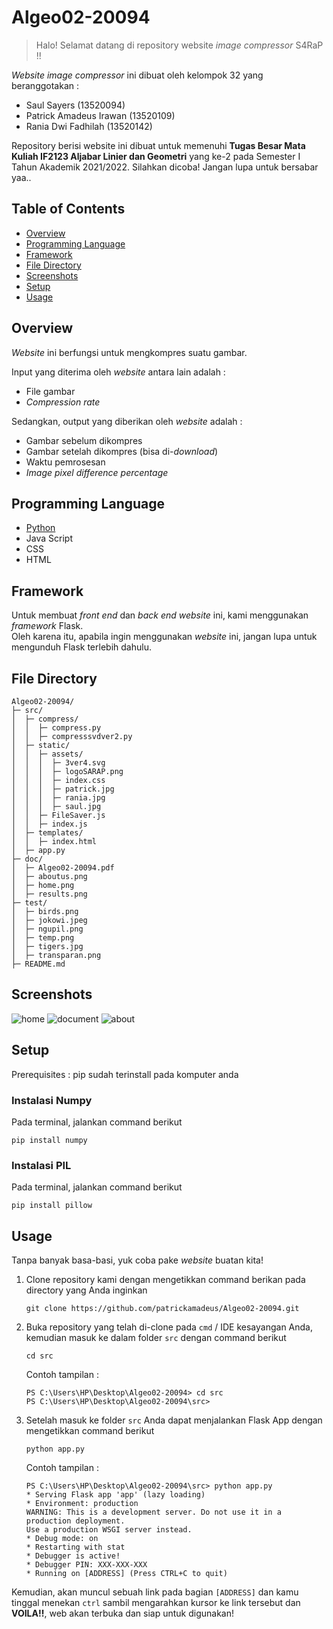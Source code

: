 # Algeo02-20094
> Halo! Selamat datang di repository website *image compressor* S4RaP !!

*Website image compressor* ini dibuat oleh kelompok 32 yang beranggotakan :
- Saul Sayers (13520094)
- Patrick Amadeus Irawan (13520109)
- Rania Dwi Fadhilah (13520142)

Repository berisi website ini dibuat untuk memenuhi **Tugas Besar Mata Kuliah IF2123 Aljabar Linier dan Geometri** yang ke-2 pada Semester I Tahun Akademik 2021/2022. Silahkan dicoba! Jangan lupa untuk bersabar yaa..

## Table of Contents
* [Overview](#overview)
* [Programming Language](#programming-language)
* [Framework](#framework)
* [File Directory](#file-directory)
* [Screenshots](#screenshots)
* [Setup](#setup)
* [Usage](#usage)


## Overview
*Website* ini berfungsi untuk mengkompres suatu gambar.

Input yang diterima oleh *website* antara lain adalah :
- File gambar
- *Compression rate*

Sedangkan, output yang diberikan oleh *website* adalah :
- Gambar sebelum dikompres
- Gambar setelah dikompres (bisa di-*download*)
- Waktu pemrosesan
- *Image pixel difference percentage*


## Programming Language
- [Python](https://www.python.org/downloads/)
- Java Script
- CSS
- HTML

## Framework
Untuk membuat *front end* dan *back end website* ini, kami menggunakan *framework* Flask.\
Oleh karena itu, apabila ingin menggunakan *website* ini, jangan lupa untuk mengunduh Flask terlebih dahulu.

## File Directory
```
Algeo02-20094/ 
├─ src/ 
│  ├─ compress/ 
│  │  ├─ compress.py 
│  │  ├─ compresssvdver2.py 
│  ├─ static/ 
│  │  ├─ assets/ 
│  │  │  ├─ 3ver4.svg 
│  │  │  ├─ logoSARAP.png 
│  │  │  ├─ index.css 
│  │  │  ├─ patrick.jpg 
│  │  │  ├─ rania.jpg 
│  │  │  ├─ saul.jpg 
│  │  ├─ FileSaver.js 
│  │  ├─ index.js 
│  ├─ templates/ 
│  │  ├─ index.html 
│  ├─ app.py 
├─ doc/ 
│  ├─ Algeo02-20094.pdf
│  ├─ aboutus.png 
│  ├─ home.png
│  ├─ results.png 
├─ test/ 
│  ├─ birds.png
│  ├─ jokowi.jpeg
│  ├─ ngupil.png
│  ├─ temp.png
│  ├─ tigers.jpg
│  ├─ transparan.png 
├─ README.md 
```

## Screenshots
![home](./doc/home.png)
![document](./doc/results.png)
![about](./doc/aboutus.png)


## Setup
Prerequisites : pip sudah terinstall pada komputer anda
### Instalasi Numpy

Pada terminal, jalankan command berikut
```
pip install numpy
```
### Instalasi PIL
Pada terminal, jalankan command berikut
```
pip install pillow
```

## Usage
Tanpa banyak basa-basi, yuk coba pake *website* buatan kita!

1. Clone repository kami dengan mengetikkan command berikan pada directory yang Anda inginkan

    ```
    git clone https://github.com/patrickamadeus/Algeo02-20094.git
    ```
2. Buka repository yang telah di-clone pada `cmd` / IDE kesayangan Anda, kemudian masuk ke dalam folder `src` dengan command berikut
    ```
    cd src
    ```
    Contoh tampilan :
    ```
    PS C:\Users\HP\Desktop\Algeo02-20094> cd src
    PS C:\Users\HP\Desktop\Algeo02-20094\src> 
    ```

3. Setelah masuk ke folder `src` Anda dapat menjalankan Flask App dengan mengetikkan command berikut
    ```
    python app.py
    ```
    Contoh tampilan  :
    ```
    PS C:\Users\HP\Desktop\Algeo02-20094\src> python app.py
    * Serving Flask app 'app' (lazy loading)
    * Environment: production
    WARNING: This is a development server. Do not use it in a production deployment.
    Use a production WSGI server instead.
    * Debug mode: on
    * Restarting with stat
    * Debugger is active!
    * Debugger PIN: XXX-XXX-XXX
    * Running on [ADDRESS] (Press CTRL+C to quit)
    ```

Kemudian, akan muncul sebuah link pada bagian `[ADDRESS]` dan kamu tinggal menekan `ctrl` sambil mengarahkan kursor ke link tersebut dan **VOILA!!**, web akan terbuka dan siap untuk digunakan!
